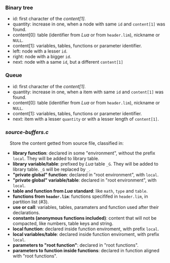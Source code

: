 ### Binary tree
* id: first character of the *content[1]*.
* quantity: increase in one, when a node with same `id` and `content[1]` was found.
* content[0]: table (identifier from *Lua* or from `header.lim`), nickname or `NULL`.
* content[1]: variables, tables, functions or parameter identifier.
* left: node with a lesser `id`.
* right: node with a bigger `id`.
* next: node with a same `id`, but a different `content[1]`

### Queue
* id: first character of the *content[1]*.
* quantity: increase in one, when a item with same `id` and `content[1]` was found.
* content[0]: table (identifier from *Lua* or from `header.lim`), nickname or `NULL`.
* content[1]: variables, tables, functions or parameter identifier.
* next: item with a lesser `quantity` or with a lesser length of `content[1]`.

### *source-buffers.c*
&emsp;Store the content getted from source file, classified in:
* **library function**: declared in some "environment", without the prefix `local`. They will be added to library table.
* **library variable/table**: prefixed by *Lua* table `_G`. They will be added to library table. `_G` will be replaced by `_`.
* **"private global" function**: declared in "root environment", with `local`.
* **"private global" variable/table**: declared in "root environment", with `local`.
* **table and function from *Lua* standard**: like `math`, `type` and `table`.
* **functions from `header.lim`**: functions specififed in `header.lim`, in partition list (#3).
* **use or call**: variables, tables, paramaters and function used after their declarations.
* **constants (anonymous functions included)**: content that will not be compacted, like numbers, table keys and string.
* **local function**: declared inside function enviroment, with prefix `local`.
* **local variables/table**: declared inside function enviroment, with prefix `local`.
* **parameters to "root function"**: declared in "root functions".
* **parameters to function inside functions**: declared in function aligned with "root functions".

